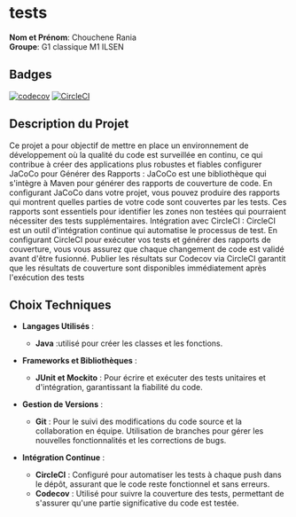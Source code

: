 # tests

**Nom et Prénom**: Chouchene Rania  
**Groupe**: G1 classique M1 ILSEN 

## Badges
[![codecov](https://codecov.io/github/Rania2245/ceri-m1-techniques-de-test/graph/badge.svg?token=OGF8K4SKOT)](https://codecov.io/github/Rania2245/ceri-m1-techniques-de-test) 
[![CircleCI](https://undefined/status-badge/img/circleci/8xP7i7kutk8fowA52YizE3/5vTXjkExPP9eLTud7TA2wA/tree/main.svg?style=svg)](https://undefined/status-badge/redirect/circleci/8xP7i7kutk8fowA52YizE3/5vTXjkExPP9eLTud7TA2wA/tree/main)

## Description du Projet

Ce projet a pour objectif de mettre en place un environnement de développement où la qualité du code est surveillée en continu, ce qui contribue à créer des applications plus robustes et fiables
configurer JaCoCo pour Générer des Rapports :
JaCoCo est une bibliothèque qui s'intègre à Maven pour générer des rapports de couverture de code. En configurant JaCoCo dans votre projet, vous pouvez produire des rapports qui montrent quelles parties de votre code sont couvertes par les tests. Ces rapports sont essentiels pour identifier les zones non testées qui pourraient nécessiter des tests supplémentaires.
Intégration avec CircleCI :
CircleCI est un outil d'intégration continue qui automatise le processus de test. En configurant CircleCI pour exécuter vos tests et générer des rapports de couverture, vous vous assurez que chaque changement de code est validé avant d'être fusionné. Publier les résultats sur Codecov via CircleCI garantit que les résultats de couverture sont disponibles immédiatement après l'exécution des tests


## Choix Techniques

- **Langages Utilisés** : 
  - **Java** :utilisé pour créer les classes et les fonctions.
 
 

- **Frameworks et Bibliothèques** : 

  - **JUnit et Mockito** : Pour écrire et exécuter des tests unitaires et d'intégration, garantissant la fiabilité du code.

- **Gestion de Versions** : 
  - **Git** : Pour le suivi des modifications du code source et la collaboration en équipe. Utilisation de branches pour gérer les nouvelles fonctionnalités et les corrections de bugs.

- **Intégration Continue** : 
  - **CircleCI** : Configuré pour automatiser les tests à chaque push dans le dépôt, assurant que le code reste fonctionnel et sans erreurs.
  - **Codecov** : Utilisé pour suivre la couverture des tests, permettant de s'assurer qu'une partie significative du code est testée.

